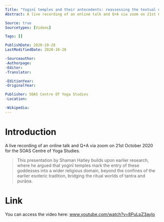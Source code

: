 ```yaml
---
Title: "Yoginī temples and their antecedents: reassessing the textual evidence"
Abstract: A live recording of an online talk and Q+A via zoom on 21st October 2020 for the SOAS Centre of Yoga Studies.

Source: true
Sourcetypes: [Videos]

Tags: []

PublishDate: 2020-10-28
LastModifiedDate: 2020-10-28

-Sourceauthor:
-Authorpage:
-Editor:
-Translator:

-EditionYear:
-OriginalYear:

Publisher: SOAS Centre Of Yoga Studies
-Location:

-Wikipedia:
---
```

# Introduction
A live recording of an online talk and Q+A via zoom on 21st October 2020 for the SOAS Centre of Yoga Studies.

>This presentation by Shaman Hatley builds upon earlier research, where he argued that yoginī temples mark the entry of these goddesses into a wider religious domain, beyond the confines of the earlier esoteric tradition, bridging the ritual worlds of tantra and purāṇa.

# Link
You can access the video here: www.youtube.com/watch?v=8PuLpZ3aylo